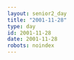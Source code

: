 ```yaml
---
layout: senior2_day
title: "2001-11-28"
type: day
id: 2001-11-28
date: 2001-11-28
robots: noindex
---
```


